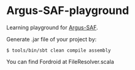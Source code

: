 # Argus-SAF-playground
Learning playground for [Argus-SAF](https://github.com/arguslab/Argus-SAF).

Generate .jar file of your project by:

```
$ tools/bin/sbt clean compile assembly
```

You can find Fordroid at FileResolver.scala
